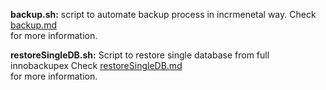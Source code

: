 <b>backup.sh:</b> script to automate backup process in incrmenetal way. Check <a href="https://github.com/Avtarsingh127/mysql_tools/blob/dev/backup.md">backup.md</a><br />
for more information.


<b>restoreSingleDB.sh:</b> Script to restore single database from full innobackupex Check <a href="https://github.com/Avtarsingh127/mysql_tools/blob/dev/restoreSingleDB.md">restoreSingleDB.md</a><br />
for more information.
